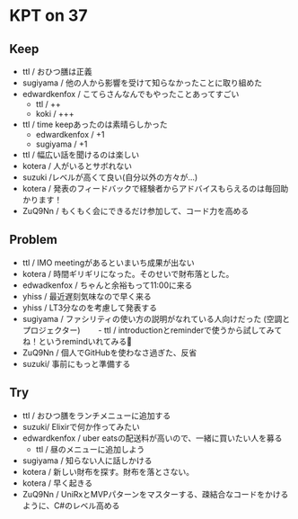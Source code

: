 # KPT on 37

## Keep

- ttl / おひつ膳は正義
- sugiyama / 他の人から影響を受けて知らなかったことに取り組めた
- edwardkenfox / こてらさんなんでもやったことあってすごい
  - ttl / ++
  - koki / +++
- ttl / time keepあったのは素晴らしかった
  - edwardkenfox / +1
  - sugiyama / +1
- ttl / 幅広い話を聞けるのは楽しい
- kotera / 人がいるとサボれない
- suzuki /レベルが高くて良い(自分以外の方々が...)
- kotera / 発表のフィードバックで経験者からアドバイスもらえるのは毎回助かります！
- ZuQ9Nn / もくもく会にできるだけ参加して、コード力を高める

## Problem

- ttl / IMO meetingがあるといまいち成果が出ない
- kotera / 時間ギリギリになった。そのせいで財布落とした。
- edwadkenfox / ちゃんと余裕もって11:00に来る
- yhiss / 最近遅刻気味なので早く来る
- yhiss / LT3分なのを考慮して発表する
- sugiyama / ファシリティの使い方の説明がなれている人向けだった (空調とプロジェクター)
　　- ttl / introductionとreminderで使うから試してみてね！というremindいれてみる👀
- ZuQ9Nn / 個人でGitHubを使わなさ過ぎた、反省
- suzuki/ 事前にもっと準備する

## Try

- ttl / おひつ膳をランチメニューに追加する
- suzuki/ Elixirで何か作ってみたい
- edwardkenfox / uber eatsの配送料が高いので、一緒に買いたい人を募る
  - ttl / 昼のメニューに追加しよう
- sugiyama / 知らない人に話しかける
- kotera / 新しい財布を探す。財布を落とさない。
- kotera / 早く起きる
- ZuQ9Nn / UniRxとMVPパターンをマスターする、疎結合なコードをかけるように、C#のレベル高める
